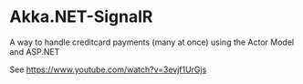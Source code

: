 # Akka.NET-SignalR
A way to handle creditcard payments (many at once) using the Actor Model and ASP.NET

See https://www.youtube.com/watch?v=3evjf1UrGjs
